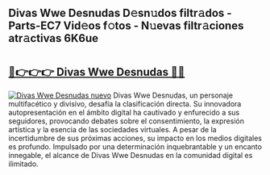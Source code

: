 ## Divas Wwe Desnudas D𝚎sn𝚞dos filtr𝚊dos - Parts-EC7 Vid𝚎os f𝚘tos - N𝚞evas filtr𝚊ciones atr𝚊ctivas 6K6ue

# <h2><a href="http://mbdc0v.tromn.icu/?c=Divas+Wwe+Desnudas">🔗👉👉👉 Divas Wwe Desnudas 🔗🔗</a></h2>

[![Divas Wwe Desnudas nuevo](https://i.imgur.com/pEAQMta.gif)](http://mbdc0v.tromn.icu/?c=Divas+Wwe+Desnudas)
Divas Wwe Desnudas, un personaje multifacético y divisivo, desafía la clasificación directa. Su innovadora autopresentación en el ámbito digital ha cautivado y enfurecido a sus seguidores, provocando debates sobre el consentimiento, la expresión artística y la esencia de las sociedades virtuales. A pesar de la incertidumbre de sus próximas acciones, su impacto en los medios digitales es profundo. Impulsado por una determinación inquebrantable y un encanto innegable, el alcance de Divas Wwe Desnudas en la comunidad digital es ilimitado.
